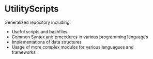 # UtilityScripts

Generalized repository including:

* Useful scripts and bashfiles
* Common Syntax and procedures in various programming languages
* Implementations of data structures
* Usage of more complex modules for various languagues and frameworks
